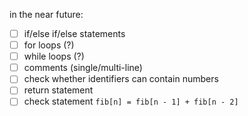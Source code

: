 in the near future:

- [ ] if/else if/else statements
- [ ] for loops (?)
- [ ] while loops (?)
- [ ] comments (single/multi-line)
- [ ] check whether identifiers can contain numbers
- [ ] return statement
- [ ] check statement `fib[n] = fib[n - 1] + fib[n - 2]`
